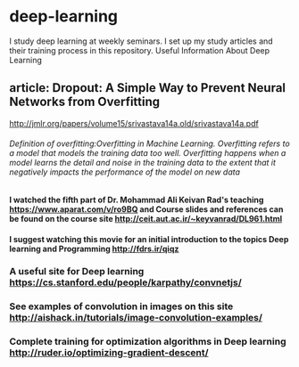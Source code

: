 # deep-learning
I study deep learning at weekly seminars. I set up my study articles and their training process in this repository. Useful Information About Deep Learning


##  article: Dropout: A Simple Way to Prevent Neural Networks from Overfitting
http://jmlr.org/papers/volume15/srivastava14a.old/srivastava14a.pdf
###### Definition of overfitting:Overfitting in Machine Learning. Overfitting refers to a model that models the training data too well. Overfitting happens when a model learns the detail and noise in the training data to the extent that it negatively impacts the performance of the model on new data
####  I watched the fifth part of Dr. Mohammad Ali Keivan Rad's teaching https://www.aparat.com/v/ro9BQ and Course slides and references can be found on the course site http://ceit.aut.ac.ir/~keyvanrad/DL961.html
####  I suggest watching this movie for an initial introduction to the topics Deep learning and Programming  http://fdrs.ir/qiqz
###  A useful site for Deep learning  https://cs.stanford.edu/people/karpathy/convnetjs/
###  See examples of convolution in images on this site http://aishack.in/tutorials/image-convolution-examples/
###  Complete training for optimization algorithms in Deep learning http://ruder.io/optimizing-gradient-descent/
